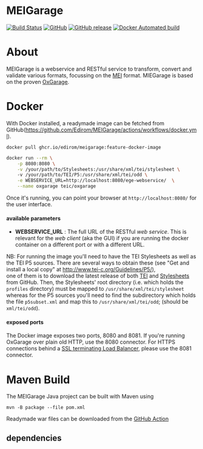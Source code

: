 # MEIGarage

[![Build Status](https://github.com/Edirom/MEIGarage/actions/workflows/maven.yml/badge.svg)](https://github.com/Edirom/MEIGarage/actions/workflows/maven.yml)
[![GitHub](https://img.shields.io/github/license/teic/TEIGarage.svg)](https://github.com/Edirom/MEIGarage/blob/main/LICENSE)
[![GitHub release](https://img.shields.io/github/v/release/Edirom/MEIGarage.svg)](https://github.com/Edirom/MEIGarage/releases)
[![Docker Automated build](https://github.com/Edirom/MEIGarage/actions/workflows/docker.yml/badge.svg)](https://github.com/Edirom/MEIGarage/actions/workflows/docker.yml)


# About

MEIGarage is a webservice and RESTful service to transform, convert and validate various formats, focussing on the [MEI](https://music-encoding.org/) format.
MIEGarage is based on the proven [OxGarage](https://github.com/TEIC/oxgarage). 

# Docker

With Docker installed, a readymade image can be fetched from GitHub(https://github.com/Edirom/MEIGarage/actions/workflows/docker.yml).

```docker pull ghcr.io/edirom/meigarage:feature-docker-image```

```bash
docker run --rm \
    -p 8080:8080 \
    -v /your/path/to/Stylesheets:/usr/share/xml/tei/stylesheet \ 
    -v /your/path/to/TEI/P5:/usr/share/xml/tei/odd \
    -e WEBSERVICE_URL=http://localhost:8080/ege-webservice/  \
    --name oxgarage teic/oxgarage
```
Once it's running, you can point your browser at `http://localhost:8080/` for the user interface.

#### available parameters

* **WEBSERVICE_URL** : The full URL of the RESTful *web service*. This is relevant for the *web client* (aka the GUI) if you are running the docker container on a different port or with a different URL.

NB: For running the image you'll need to have the TEI Stylesheets as well as the TEI P5 sources.
There are several ways to obtain these (see "Get and install a local copy" at http://www.tei-c.org/Guidelines/P5/),  
one of them is to download the latest release of both 
[TEI](https://github.com/TEIC/TEI/releases) and [Stylesheets](https://github.com/TEIC/Stylesheets/releases) from GitHub. 
Then, the Stylesheets' root directory (i.e. which holds the `profiles` directory) must be mapped to `/usr/share/xml/tei/stylesheet` whereas for the 
P5 sources you'll need to find the subdirectory which holds the file `p5subset.xml` and map this to `/usr/share/xml/tei/odd`; (should be `xml/tei/odd`).

#### exposed ports

The Docker image exposes two ports, 8080 and 8081. If you're running OxGarage over plain old HTTP, use the 8080 connector. 
For HTTPS connections behind a 
[SSL terminating Load Balancer](https://creechy.wordpress.com/2011/08/22/ssl-termination-load-balancers-java/), please use the 8081 connector.

# Maven Build

The MEIGarage Java project can be built with Maven using

```mvn -B package --file pom.xml```

Readymade war files can be downloaded from the [GitHub Action](https://github.com/Edirom/MEIGarage/blob/feature/docker-image/.github/workflows/maven.yml)

## dependencies
